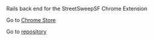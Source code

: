 <p>Rails back end for the StreetSweepSF Chrome Extension</p>
<p>Go to <a href='https://chrome.google.com/webstore/detail/streetsweepsf/amepcflliholagifophjfhcffnfifbeh'>Chrome Store</a></p>
<p>Go to <a href='https://github.com/jz-wang/StreetSweepSF'>repository</a></p>
